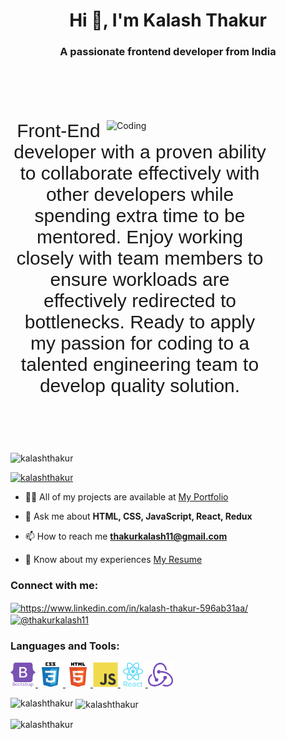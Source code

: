 <h1 align="center">Hi 👋, I'm Kalash Thakur</h1>
<h3 align="center">A passionate frontend developer from India</h3>
<div style="margin-left: 100px; margin-top: 100px;">
<img align="right" alt="Coding" width="350"   src="https://miro.medium.com/max/1400/1*qdAW1TjCN57h1lbuuzvchg.gif">
  </div>
<div style = "margin-right: 90px; text-align: center; margin-bottom: 90px; font-family: sans-serif; font-size: 30px; ">
<p > Front-End developer with a proven ability to collaborate effectively with other developers while spending extra time to be mentored. Enjoy working closely with team members to ensure workloads are effectively redirected to bottlenecks. Ready to apply my passion for coding to a talented engineering team to develop quality solution.
  </div>

<p align="left"> <img src="https://komarev.com/ghpvc/?username=kalashthakur&label=Profile%20views&color=0e75b6&style=flat" alt="kalashthakur" /> </p>

<p align="left"> <a href="https://github.com/ryo-ma/github-profile-trophy"><img src="https://github-profile-trophy.vercel.app/?username=kalashthakur" alt="kalashthakur" /></a> </p>



- 👨‍💻 All of my projects are available at [My Portfolio](https://kalashthakur08-myportfolio.netlify.app/)

- 💬 Ask me about **HTML, CSS, JavaScript, React, Redux**

- 📫 How to reach me **thakurkalash11@gmail.com**

- 📄 Know about my experiences [My Resume](https://docs.google.com/document/d/1iivdBQqvkX6vGhB9W6sFieCDwgmv7cgG/edit?usp=sharing&ouid=105385110759399368148&rtpof=true&sd=true)

<h3 align="left">Connect with me:</h3>
<p align="left">
<a href="https://www.linkedin.com/in/kalash-thakur-596ab31aa/" target="blank"><img align="center" src="https://raw.githubusercontent.com/rahuldkjain/github-profile-readme-generator/master/src/images/icons/Social/linked-in-alt.svg" alt="https://www.linkedin.com/in/kalash-thakur-596ab31aa/" height="30" width="40" /></a>
<a href="https://medium.com/@thakurkalash11" target="blank"><img align="center" src="https://raw.githubusercontent.com/rahuldkjain/github-profile-readme-generator/master/src/images/icons/Social/medium.svg" alt="@thakurkalash11" height="30" width="40" /></a>
</p>

<h3 align="left">Languages and Tools:</h3>
<p align="left"> <a href="https://getbootstrap.com" target="_blank" rel="noreferrer"> <img src="https://raw.githubusercontent.com/devicons/devicon/master/icons/bootstrap/bootstrap-plain-wordmark.svg" alt="bootstrap" width="40" height="40"/> </a> <a href="https://www.w3schools.com/css/" target="_blank" rel="noreferrer"> <img src="https://raw.githubusercontent.com/devicons/devicon/master/icons/css3/css3-original-wordmark.svg" alt="css3" width="40" height="40"/> </a> <a href="https://www.w3.org/html/" target="_blank" rel="noreferrer"> <img src="https://raw.githubusercontent.com/devicons/devicon/master/icons/html5/html5-original-wordmark.svg" alt="html5" width="40" height="40"/> </a> <a href="https://developer.mozilla.org/en-US/docs/Web/JavaScript" target="_blank" rel="noreferrer"> <img src="https://raw.githubusercontent.com/devicons/devicon/master/icons/javascript/javascript-original.svg" alt="javascript" width="40" height="40"/> </a> <a href="https://reactjs.org/" target="_blank" rel="noreferrer"> <img src="https://raw.githubusercontent.com/devicons/devicon/master/icons/react/react-original-wordmark.svg" alt="react" width="40" height="40"/> </a> <a href="https://redux.js.org" target="_blank" rel="noreferrer"> <img src="https://raw.githubusercontent.com/devicons/devicon/master/icons/redux/redux-original.svg" alt="redux" width="40" height="40"/> </a> </p>

<p><img align="left" src="https://github-readme-stats.vercel.app/api/top-langs?username=kalashthakur&show_icons=true&locale=en&layout=compact" alt="kalashthakur" /></p>


<p>&nbsp;<img align="center" src="https://github-readme-stats.vercel.app/api?username=kalashthakur&show_icons=true&locale=en" alt="kalashthakur" /></p>

<p><img align="center" src="https://github-readme-streak-stats.herokuapp.com/?user=kalashthakur&" alt="kalashthakur" /></p>



